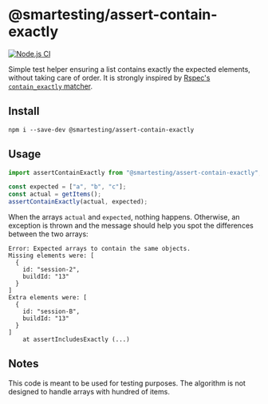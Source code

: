 # @smartesting/assert-contain-exactly

[![Node.js CI](https://github.com/Smartesting/assert-contain-exactly/actions/workflows/node.js.yml/badge.svg)](https://github.com/Smartesting/assert-contain-exactly/actions/workflows/node.js.yml)

Simple test helper ensuring a list contains exactly the expected elements, without taking care of order. It is strongly inspired by [Rspec's `contain_exactly` matcher](https://relishapp.com/rspec/rspec-expectations/docs/built-in-matchers/contain-exactly-matcher).

## Install

```shell
npm i --save-dev @smartesting/assert-contain-exactly
```

## Usage

```typescript
import assertContainExactly from "@smartesting/assert-contain-exactly";

const expected = ["a", "b", "c"];
const actual = getItems();
assertContainExactly(actual, expected);
```

When the arrays `actual` and `expected`, nothing happens. Otherwise, an exception is thrown and the message should help you spot the differences between the two arrays:

```
Error: Expected arrays to contain the same objects.
Missing elements were: [
  {
    id: "session-2",
    buildId: "13"
  }
]
Extra elements were: [
  {
    id: "session-B",
    buildId: "13"
  }
]
    at assertIncludesExactly (...)

```

## Notes

This code is meant to be used for testing purposes. The algorithm is not designed to handle arrays with hundred of items.
